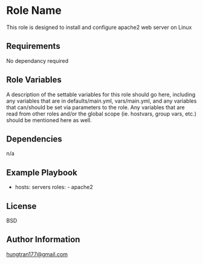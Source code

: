 Role Name
=========

This role is designed to install and configure apache2 web server on Linux

Requirements
------------

No dependancy required

Role Variables
--------------

A description of the settable variables for this role should go here, including any variables that are in defaults/main.yml, vars/main.yml, and any variables that can/should be set via parameters to the role. Any variables that are read from other roles and/or the global scope (ie. hostvars, group vars, etc.) should be mentioned here as well.

Dependencies
------------

n/a

Example Playbook
----------------

- hosts: servers
  roles:
      - apache2

License
-------

BSD

Author Information
------------------

hungtran177@gmail.com
